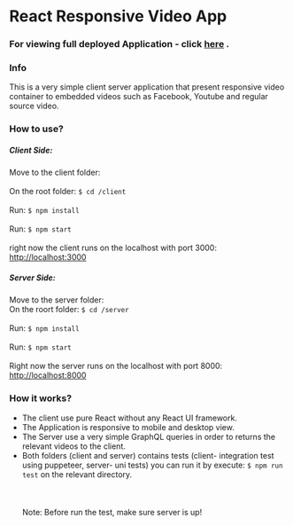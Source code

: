 
  
# React Responsive Video App  

### For viewing full deployed Application - click [here](https://reactresponsivevideoviewer.firebaseapp.com/) .
  
### Info  
This is a very simple client server application that present responsive video container to embedded videos such as Facebook, Youtube and regular source video.  
  
### How to use?  
##### Client Side:  
Move to the client folder:<br />  
On the root folder: `$ cd /client` <br />  
Run: `$ npm install`<br />  
Run: `$ npm start`<br />  
right now the client runs on the localhost with port 3000: [http://localhost:3000](http://localhost:3000)  
  
##### Server Side:  
Move to the server folder:  
On the roort folder: `$ cd /server`<br />  
Run: `$ npm install`<br />  
Run: `$ npm start`<br />  
Right now the server runs on the localhost with port 8000: [http://localhost:8000](http://localhost:*000)  
  
### How it works?  
- The client use pure React without any React UI framework.  
- The Application is responsive to mobile and desktop view.  
- The Server use a very simple GraphQL queries in order to returns the relevant videos to the client.  
- Both folders (client and server) contains tests (client- integration test using puppeteer, server- uni tests) you can run it by execute: `$ npm run test` on the relevant directory.<br/>  
<br/><br/>Note: Before run the test, make sure server is up!
